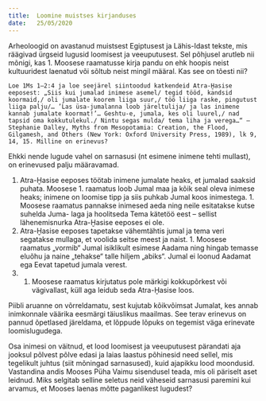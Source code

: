 ```yaml
---
title:  Loomine muistses kirjanduses
date:   25/05/2020
---
```


Arheoloogid on avastanud muistsest Egiptusest ja Lähis-Idast tekste, mis räägivad ürgseid lugusid loomisest ja veeuputusest. Sel põhjusel arutleb nii mõnigi, kas 1. Moosese raamatusse kirja pandu on ehk hoopis neist kultuuridest laenatud või sõltub neist mingil määral. Kas see on tõesti nii?

`Loe 1Ms 1–2:4 ja loe seejärel siintoodud katkendeid Atra-Ḫasise eeposest: „Siis kui jumalad inimese asemel/ tegid tööd, kandsid koormaid,/ oli jumalate koorem liiga suur,/ töö liiga raske, pingutust liiga palju/… ’Las üsa-jumalanna loob järeltulija/ ja las inimene kannab jumalate koormat!’… Geshtu-e, jumala, kes oli luurel,/ nad tapsid oma kokkutulekul./ Nintu segas mulda/ tema liha ja verega…“ – Stephanie Dalley, Myths from Mesopotamia: Creation, the Flood, Gilgamesh, and Others (New York: Oxford University Press, 1989), lk 9, 14, 15. Milline on erinevus?`

Ehkki nende lugude vahel on sarnasusi (nt esimene inimene tehti mullast), on erinevused palju määravamad.

1. Atra-Ḫasise eeposes töötab inimene jumalate heaks, et jumalad saaksid puhata. Moosese 1. raamatus loob Jumal maa ja kõik seal oleva inimese heaks; inimene on loomise tipp ja siis puhkab Jumal koos inimestega. 1. Moosese raamatus pannakse inimesed aeda ning neile esitatakse kutse suhelda Juma- laga ja hoolitseda Tema kätetöö eest – sellist lähenemisnurka Atra-Ḫasise eeposes ei ole.
2. Atra-Ḫasise eeposes tapetakse vähemtähtis jumal ja tema veri segatakse mullaga, et voolida seitse meest ja naist. 1. Moosese raamatus „vormib“ Jumal isiklikult esimese Aadama ning hingab temasse eluõhu ja naine „tehakse“ talle hiljem „abiks“. Jumal ei loonud Aadamat ega Eevat tapetud jumala verest.
3. 1. Moosese raamatus kirjutatus pole märkigi kokkupõrkest või vägivallast, küll aga leidub seda Atra-Ḫasise loos.

Piibli aruanne on võrreldamatu, sest kujutab kõikvõimsat Jumalat, kes annab inimkonnale väärika eesmärgi täiuslikus maailmas. See terav erinevus on pannud õpetlased järeldama, et lõppude lõpuks on tegemist väga erinevate loomislugudega.

Osa inimesi on väitnud, et lood loomisest ja veeuputusest pärandati aja jooksul põlvest põlve edasi ja laias laastus põhinesid need sellel, mis tegelikult juhtus (siit mõningad sarnasused), kuid ajapikku lood moondusid. Vastandina andis Mooses Püha Vaimu sisendusel teada, mis oli päriselt aset leidnud. Miks selgitab selline seletus neid väheseid sarnasusi paremini kui arvamus, et Mooses laenas mõtte paganlikest lugudest?

